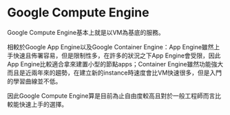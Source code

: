 # Google Compute Engine

Google Compute Engine基本上就是以VM為基底的服務。

相較於Google App Engine以及Google Container Engine：App Engine雖然上手快速且佈署容易，但是限制性多，在許多的狀況之下App Engine會受限，因此App Engine比較適合拿來建置小型的節點apps；Container Engine雖然功能強大而且是近兩年來的趨勢，在建立新的instance時速度會比VM快速很多，但是入門的學習曲線並不低。

因此Google Compute Engine算是目前為止自由度較高且對於一般工程師而言比較能快速上手的選擇。


